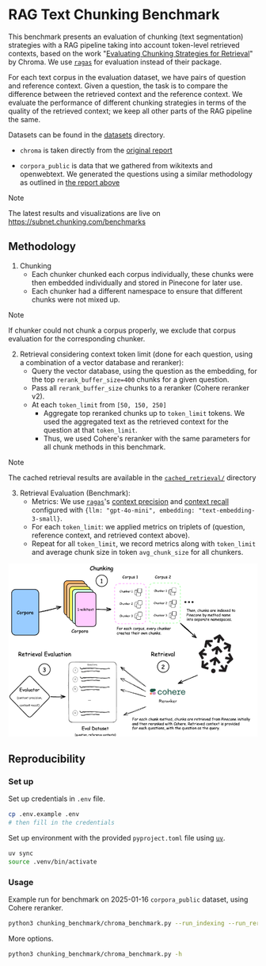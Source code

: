 # RAG Text Chunking Benchmark

This benchmark presents an evaluation of chunking (text segmentation) strategies with a RAG pipeline taking into account token-level retrieved contexts, based on the work "[Evaluating Chunking Strategies for Retrieval](https://research.trychroma.com/evaluating-chunking)" by Chroma. We use [`ragas`](https://github.com/explodinggradients/ragas) for evaluation instead of their package.

For each text corpus in the evaluation dataset, we have pairs of question and reference context. Given a question, the task is to compare the difference between the retrieved context and the reference context. We evaluate the performance of different chunking strategies in terms of the quality of the retrieved context; we keep all other parts of the RAG pipeline the same.

Datasets can be found in the [datasets](./datasets/) directory.

- `chroma` is taken directly from the [original report](https://research.trychroma.com/evaluating-chunking#corpora)

- `corpora_public` is data that we gathered from wikitexts and openwebtext. We generated the questions using a similar methodology as outlined in [the report above](https://research.trychroma.com/evaluating-chunking#dataset-generation)

> [!NOTE]
> The latest results and visualizations are live on https://subnet.chunking.com/benchmarks

## Methodology

1. Chunking
   - Each chunker chunked each corpus individually, these chunks were then embedded individually and stored in Pinecone for later use.
   - Each chunker had a different namespace to ensure that different chunks were not mixed up.

> [!NOTE]
> If chunker could not chunk a corpus properly, we exclude that corpus evaluation for the corresponding chunker.

2. Retrieval considering context token limit (done for each question, using a combination of a vector database and reranker):
   - Query the vector database, using the question as the embedding, for the top `rerank_buffer_size=400` chunks for a given question.
   - Pass all `rerank_buffer_size` chunks to a reranker (Cohere reranker v2).
   - At each `token_limit` from `[50, 150, 250]`
     - Aggregate top reranked chunks up to `token_limit` tokens. We used the aggregated text as the retrieved context for the question at that `token_limit`.
     - Thus, we used Cohere's reranker with the same parameters for all chunk methods in this benchmark.

> [!NOTE]
> The cached retrieval results are available in the [`cached_retrieval/`](./cached_retrieval/) directory

3. Retrieval Evaluation (Benchmark):
   - Metrics: We use [`ragas`](https://github.com/explodinggradients/ragas)'s [context precision](https://docs.ragas.io/en/stable/concepts/metrics/available_metrics/context_precision/) and [context recall](https://docs.ragas.io/en/stable/concepts/metrics/available_metrics/context_recall/) configured with `{llm: "gpt-4o-mini", embedding: "text-embedding-3-small}`.
   - For each `token_limit`: we applied metrics on triplets of (question, reference context, and retrieved context above).
   - Repeat for all `token_limit`, we record metrics along with `token_limit` and average chunk size in token `avg_chunk_size` for all chunkers.

![Diagram explaining chunking benchmark](assets/images/method.png)

## Reproducibility

### Set up

Set up credentials in `.env` file.

```sh
cp .env.example .env
# then fill in the credentials
```

Set up environment with the provided `pyproject.toml` file using [`uv`](https://github.com/astral-sh/uv).

```sh
uv sync
source .venv/bin/activate
```

### Usage

Example run for benchmark on 2025-01-16 `corpora_public` dataset, using Cohere reranker.

```sh
python3 chunking_benchmark/chroma_benchmark.py --run_indexing --run_reranking --to_rerank --run_eval --chunk_dir results/25-01-16-corpora_public/chunks --path_questions datasets/corpora_public/questions.csv --rerank_method "cohere";
```

More options.

```sh
python3 chunking_benchmark/chroma_benchmark.py -h
```
